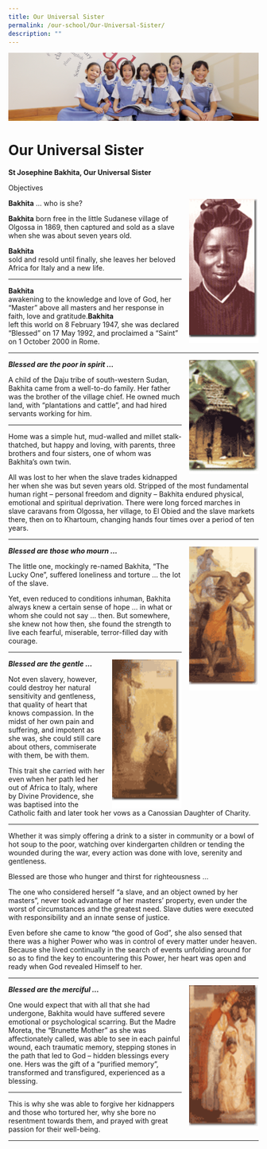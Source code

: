 ```yaml
---
title: Our Universal Sister
permalink: /our-school/Our-Universal-Sister/
description: ""
---
```

![](/images/UsefulVideos.jpg)

Our Universal Sister
====================

<b>St Josephine Bakhita, Our Universal Sister</b>

Objectives

<img src="/images/pic_bakhita.gif" style="width:140px;height:290px;margin-left:15px;" align = "right"> <b>Bakhita</b> … who is she?

<b>Bakhita</b> 
born free in the little Sudanese village of Olgossa in 1869, then captured and sold as a slave when she was about seven years old.

<b>Bakhita</b>  
sold and resold until finally, she leaves her beloved Africa for Italy and a new life.

------

<b>Bakhita</b>  
awakening to the knowledge and love of God, her “Master” above all masters and her response in faith, love and gratitude.<b>Bakhita</b>  
left this world on 8 February 1947, she was declared “Blessed” on 17 May 1992, and proclaimed a “Saint” on 1 October 2000 in Rome.

------

<img src="/images/pic_bakhita1.gif" style="width:140px;height:230px;margin-left:15px;" align = "right"> <i><b>Blessed are the poor in spirit …</b></i>

A child of the Daju tribe of south-western Sudan, Bakhita came from a well-to-do family. Her father was the brother of the village chief. He owned much land, with “plantations and cattle”, and had hired servants working for him.

------

Home was a simple hut, mud-walled and millet stalk-thatched, but happy and loving, with parents, three brothers and four sisters, one of whom was Bakhita’s own twin.

All was lost to her when the slave trades kidnapped her when she was but seven years old. Stripped of the most fundamental human right – personal freedom and dignity – Bakhita endured physical, emotional and spiritual deprivation. There were long forced marches in slave caravans from Olgossa, her village, to El Obied and the slave markets there, then on to Khartoum, changing hands four times over a period of ten years.

------

<img src="/images/pic_bakhita3.gif" style="width:140px;height:290px;margin-left:15px;" align = "right"> <i><b>Blessed are those who mourn …</b></i> 

The little one, mockingly re-named Bakhita, “The Lucky One”, suffered loneliness and torture … the lot of the slave.

Yet, even reduced to conditions inhuman, Bakhita always knew a certain sense of hope … in what or whom she could not say … then. But somewhere, she knew not how then, she found the strength to live each fearful, miserable, terror-filled day with courage.

------

<img src="/images/pic_bakhita4.gif" style="width:140px;height:300px;margin-left:15px;" align = "right"> <i><b>Blessed are the gentle …</b></i> 

Not even slavery, however, could destroy her natural sensitivity and gentleness, that quality of heart that knows compassion. In the midst of her own pain and suffering, and impotent as she was, she could still care about others, commiserate with them, be with them.

This trait she carried with her even when her path led her out of Africa to Italy, where by Divine Providence, she was baptised into the Catholic faith and later took her vows as a Canossian Daughter of Charity.

------


Whether it was simply offering a drink to a sister in community or a bowl of hot soup to the poor, watching over kindergarten children or tending the wounded during the war, every action was done with love, serenity and gentleness.

Blessed are those who hunger and thirst for righteousness …

The one who considered herself “a slave, and an object owned by her masters”, never took advantage of her masters’ property, even under the worst of circumstances and the greatest need. Slave duties were executed with responsibility and an innate sense of justice.

Even before she came to know “the good of God”, she also sensed that there was a higher Power who was in control of every matter under heaven. Because she lived continually in the search of events unfolding around for so as to find the key to encountering this Power, her heart was open and ready when God revealed Himself to her.


------


<img src="/images/pic_bakhita5.gif" style="width:140px;height:290px;margin-left:15px;" align = "right"> <i><b>Blessed are the merciful …</b></i>

One would expect that with all that she had undergone, Bakhita would have suffered severe emotional or psychological scarring. But the Madre Moreta, the “Brunette Mother” as she was affectionately called, was able to see in each painful wound, each traumatic memory, stepping stones in the path that led to God – hidden blessings every one. Hers was the gift of a “purified memory”, transformed and transfigured, experienced as a blessing.

------

This is why she was able to forgive her kidnappers and those who tortured her, why she bore no resentment towards them, and prayed with great passion for their well-being.

------